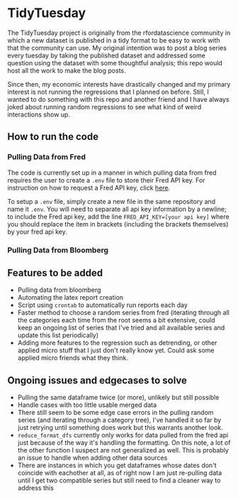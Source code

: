 # TidyTuesday

The TidyTuesday project is originally from the rfordatascience community in which a new dataset is published in a tidy format to be easy to work with that the community can use. My original intention was to post a blog series every tuesday by taking the published dataset and addressed some question using the dataset with some thoughtful analysis; this repo would host all the work to make the blog posts.

Since then, my economic interests have drastically changed and my primary interest is not running the regressions that I planned on before. Still, I wanted to do something with this repo and another friend and I have always joked about running random regressions to see what kind of weird interactions show up.

## How to run the code

### Pulling Data from Fred

The code is currently set up in a manner in which pulling data from fred requires the user to create a `.env` file to store their Fred API key. For instruction on how to request a Fred API key, click [here](https://fred.stlouisfed.org/docs/api/api_key.html).

To setup a `.env` file, simply create a new file in the same repository and name it `.env`. You will need to separate all api key information by a newline; to include the Fred api key, add the line `FRED_API_KEY=[your api key]` where you should replace the item in brackets (including the brackets themselves) by your fred api key.

### Pulling Data from Bloomberg

## Features to be added

- Pulling data from bloomberg
- Automating the latex report creation
- Script using `crontab` to automatically run reports each day
- Faster method to choose a random series from fred (iterating through all the categories each time from the root seems a bit extensive, could keep an ongoing list of series that I've tried and all available series and update this list periodically)
- Adding more features to the regression such as detrending, or other applied micro stuff that I just don't really know yet. Could ask some applied micro friends what they think.

## Ongoing issues and edgecases to solve

- Pulling the same dataframe twice (or more), unlikely but still possible
- Handle cases with too little usable merged data
- There still seem to be some edge case errors in the pulling random series (and iterating through a category tree), I've handled it so far by just retrying until something does work but this warrants another look.
- `reduce_format_dfs` currently only works for data pulled from the fred api just because of the way it's handling the formatting. On this note, a lot of the other function I suspect are not generalized as well. This is probably an issue to handle when adding other data sources
- There are instances in which you get dataframes whose dates don't coincide with eachother at all, as of right now I am just re-pulling data until I get two compatible series but still need to find a cleaner way to address this
